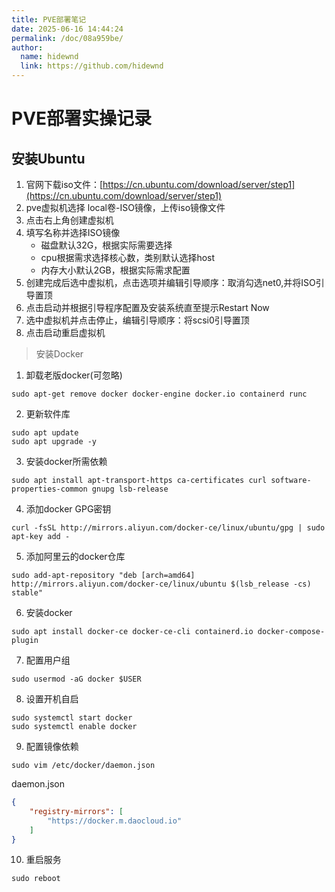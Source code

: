 ```yaml
---
title: PVE部署笔记
date: 2025-06-16 14:44:24
permalink: /doc/08a959be/
author: 
  name: hidewnd
  link: https://github.com/hidewnd
---
```



# PVE部署实操记录


## 安装Ubuntu

1. 官网下载iso文件：[https://cn.ubuntu.com/download/server/step1](https://cn.ubuntu.com/download/server/step1)
2. pve虚拟机选择 local卷-ISO镜像，上传iso镜像文件
3. 点击右上角创建虚拟机
4. 填写名称并选择ISO镜像
    - 磁盘默认32G，根据实际需要选择
    - cpu根据需求选择核心数，类别默认选择host
    - 内存大小默认2GB，根据实际需求配置
5. 创建完成后选中虚拟机，点击选项并编辑引导顺序：取消勾选net0,并将ISO引导置顶
6. 点击启动并根据引导程序配置及安装系统直至提示Restart Now
7. 选中虚拟机并点击停止，编辑引导顺序：将scsi0引导置顶
8. 点击启动重启虚拟机

> 安装Docker


1. 卸载老版docker(可忽略)
```shell
sudo apt-get remove docker docker-engine docker.io containerd runc
```

2. 更新软件库
```shell
sudo apt update
sudo apt upgrade -y
```

3. 安装docker所需依赖
```shell
sudo apt install apt-transport-https ca-certificates curl software-properties-common gnupg lsb-release
```

4. 添加docker GPG密钥
```shell
curl -fsSL http://mirrors.aliyun.com/docker-ce/linux/ubuntu/gpg | sudo apt-key add -
```

5. 添加阿里云的docker仓库
```shell
sudo add-apt-repository "deb [arch=amd64] http://mirrors.aliyun.com/docker-ce/linux/ubuntu $(lsb_release -cs) stable"
```
6. 安装docker
```shell
sudo apt install docker-ce docker-ce-cli containerd.io docker-compose-plugin
```
7. 配置用户组
```shell
sudo usermod -aG docker $USER
```
8. 设置开机自启
```shell
sudo systemctl start docker
sudo systemctl enable docker
```

9. 配置镜像依赖
```shell
sudo vim /etc/docker/daemon.json
```

daemon.json
```json
{
    "registry-mirrors": [
        "https://docker.m.daocloud.io"
    ]
}
```

10. 重启服务
```shell
sudo reboot
```
